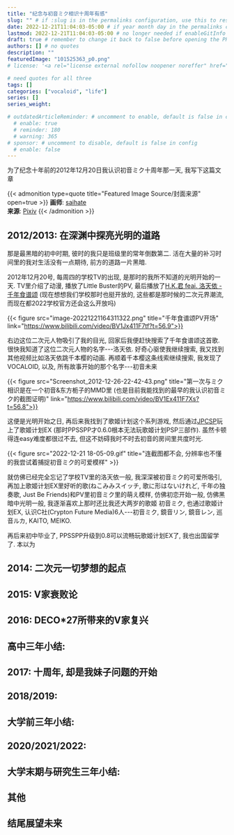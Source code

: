 ```yaml
---
title: "纪念与初音ミク相识十周年有感"
slug: "" # if :slug is in the permalinks configuration, use this to resolve URL conflict with other posts
date: 2022-12-21T11:04:03-05:00 # if year month day in the permalinks configuration and other posts have the same date, modify this to resolve URL conflict with other posts 
lastmod: 2022-12-21T11:04:03-05:00 # no longer needed if enableGitInfo = true
draft: true # remember to change it back to false before opening the PR for publishing
authors: [] # no quotes
description: ""
featuredImage: "101525363_p0.png"
# license: '<a rel="license external nofollow noopener noreffer" href="https://creativecommons.org/licenses/by/4.0/" target="_blank">CC BY 4.0</a>'

# need quotes for all three
tags: []
categories: ["vocaloid", "life"]
series: []
series_weight: 

# outdatedArticleReminder: # uncomment to enable, default is false in config 
  # enable: true
  # reminder: 180
  # warning: 365
# sponsor: # uncomment to disable, default is false in config 
  # enable: false
---
```


为了纪念十年前的2012年12月20日我认识初音ミク十周年那一天, 我写下这篇文章

<!--more-->
{{< admonition type=quote title="Featured Image Source/封面来源" open=true >}}
**画师**: [saihate](https://www.pixiv.net/users/2254287) <!--just to insert a double space behind-->  
**来源**: [Pixiv](https://www.pixiv.net/artworks/101525363)
{{< /admonition >}}

## 2012/2013: 在深渊中探亮光明的道路

那是最黑暗的初中时期, 彼时的我只是班级里的常年倒数第二. 活在大量的补习时间里的我对生活没有一点期待, 前方的道路一片黑暗.

2012年12月20号, 每周四的学校TV的出现, 是那时的我所不知道的光明开始的一天. TV里介绍了动漫, 播放了Little Buster的PV, 最后播放了[H.K.君 feai. 洛天依 - 千年食谱颂](https://www.bilibili.com/video/av308040) (现在想想我们学校那时也挺开放的, 这些都是那时候的二次元界潮流, 而现在都2022学校官方还会这么开放吗)

{{< figure src="image-20221221164311322.png" title="千年食谱颂PV开场" link="https://www.bilibili.com/video/BV1Jx411F7tf?t=56.9">}}

右边这位二次元人物吸引了我的目光, 回家后我便赶快搜索了千年食谱颂这首歌. 很快我知道了这位二次元人物的名字---洛天依. 好奇心驱使我继续搜索, 我又找到其他视频比如洛天依跳千本樱的动画. 再顺着千本樱这条线索继续搜索, 我发现了VOCALOID, 以及, 所有故事开始的那个名字---初音未来

{{< figure src="Screenshot_2012-12-26-22-42-43.png" title="第一次与ミク相识是在一个初音&东方栀子的MMD里 (也是目前我能找到的最早的我认识初音ミク的截图证明)" link="https://www.bilibili.com/video/BV1Ex411F7Xs?t=56.8">}}

这便是光明开始之日, 再后来我找到了歌姬计划这个系列游戏, 然后通过[JPCSP](https://github.com/jpcsp/jpcsp)玩上了歌姬计划EX (那时PPSSPP才0.6.0根本无法玩歌姬计划PSP三部作). 虽然卡顿得连easy难度都很过不去, 但这不妨碍我时不时去初音的房间里共度时光.

{{< figure src="2022-12-21 18-05-09.gif" title="连截图都不会, 分辨率也不懂的我尝试着捕捉初音ミク的可爱模样" >}}

就仿佛已经完全忘记了学校TV里的洛天依一般, 我深深被初音ミク的可爱所吸引, 再加上歌姬计划EX里好听的歌(ねこみみスイッチ, 歌に形はないけれど, 千年の独奏歌, Just Be Friends)和PV里初音ミク里的萌え模样, 仿佛初恋开始一般, 仿佛黑暗中光明一般, 我逐渐喜欢上那时还比我还大两岁的歌姬 初音ミク, 也通过歌姬计划EX, 认识C社(Crypton Future Media)6人---初音ミク, 鏡音リン, 鏡音レン, 巡音ルカ, KAITO, MEIKO.

再后来初中毕业了, PPSSPP升级到0.8可以流畅玩歌姬计划EX了, 我也出国留学了. 本以为

## 2014: 二次元一切梦想的起点

## 2015: V家衰败论

## 2016: DECO*27所带来的V家复兴

## 高中三年小结:

## 2017: 十周年, 却是我妹子问题的开始

## 2018/2019:

## 大学前三年小结:

## 2020/2021/2022:

## 大学末期与研究生三年小结:

## 其他

## 结尾展望未来

